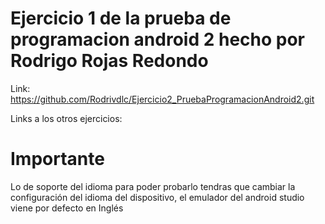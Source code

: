 # Ejercicio 1 de la prueba de programacion android 2 hecho por Rodrigo Rojas Redondo

Link:
https://github.com/Rodrivdlc/Ejercicio2_PruebaProgramacionAndroid2.git

Links a los otros ejercicios:


# Importante
Lo de soporte del idioma para poder probarlo tendras que cambiar la configuración del idioma del dispositivo, el emulador del android studio viene por defecto en Inglés
